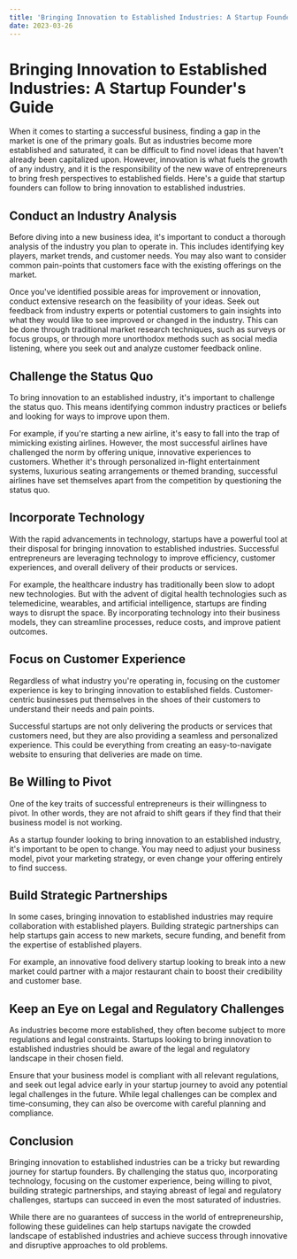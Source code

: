 ```yaml
---
title: 'Bringing Innovation to Established Industries: A Startup Founder's Guide'
date: 2023-03-26
---
```


# Bringing Innovation to Established Industries: A Startup Founder's Guide

When it comes to starting a successful business, finding a gap in the market is one of the primary goals. But as industries become more established and saturated, it can be difficult to find novel ideas that haven't already been capitalized upon. However, innovation is what fuels the growth of any industry, and it is the responsibility of the new wave of entrepreneurs to bring fresh perspectives to established fields. Here's a guide that startup founders can follow to bring innovation to established industries.

## Conduct an Industry Analysis

Before diving into a new business idea, it's important to conduct a thorough analysis of the industry you plan to operate in. This includes identifying key players, market trends, and customer needs. You may also want to consider common pain-points that customers face with the existing offerings on the market.

Once you've identified possible areas for improvement or innovation, conduct extensive research on the feasibility of your ideas. Seek out feedback from industry experts or potential customers to gain insights into what they would like to see improved or changed in the industry. This can be done through traditional market research techniques, such as surveys or focus groups, or through more unorthodox methods such as social media listening, where you seek out and analyze customer feedback online.

## Challenge the Status Quo

To bring innovation to an established industry, it's important to challenge the status quo. This means identifying common industry practices or beliefs and looking for ways to improve upon them.

For example, if you're starting a new airline, it's easy to fall into the trap of mimicking existing airlines. However, the most successful airlines have challenged the norm by offering unique, innovative experiences to customers. Whether it's through personalized in-flight entertainment systems, luxurious seating arrangements or themed branding, successful airlines have set themselves apart from the competition by questioning the status quo.

## Incorporate Technology

With the rapid advancements in technology, startups have a powerful tool at their disposal for bringing innovation to established industries. Successful entrepreneurs are leveraging technology to improve efficiency, customer experiences, and overall delivery of their products or services.

For example, the healthcare industry has traditionally been slow to adopt new technologies. But with the advent of digital health technologies such as telemedicine, wearables, and artificial intelligence, startups are finding ways to disrupt the space. By incorporating technology into their business models, they can streamline processes, reduce costs, and improve patient outcomes.

## Focus on Customer Experience

Regardless of what industry you're operating in, focusing on the customer experience is key to bringing innovation to established fields. Customer-centric businesses put themselves in the shoes of their customers to understand their needs and pain points.

Successful startups are not only delivering the products or services that customers need, but they are also providing a seamless and personalized experience. This could be everything from creating an easy-to-navigate website to ensuring that deliveries are made on time.

## Be Willing to Pivot

One of the key traits of successful entrepreneurs is their willingness to pivot. In other words, they are not afraid to shift gears if they find that their business model is not working.

As a startup founder looking to bring innovation to an established industry, it's important to be open to change. You may need to adjust your business model, pivot your marketing strategy, or even change your offering entirely to find success.

## Build Strategic Partnerships

In some cases, bringing innovation to established industries may require collaboration with established players. Building strategic partnerships can help startups gain access to new markets, secure funding, and benefit from the expertise of established players.

For example, an innovative food delivery startup looking to break into a new market could partner with a major restaurant chain to boost their credibility and customer base.

## Keep an Eye on Legal and Regulatory Challenges

As industries become more established, they often become subject to more regulations and legal constraints. Startups looking to bring innovation to established industries should be aware of the legal and regulatory landscape in their chosen field.

Ensure that your business model is compliant with all relevant regulations, and seek out legal advice early in your startup journey to avoid any potential legal challenges in the future. While legal challenges can be complex and time-consuming, they can also be overcome with careful planning and compliance.

## Conclusion

Bringing innovation to established industries can be a tricky but rewarding journey for startup founders. By challenging the status quo, incorporating technology, focusing on the customer experience, being willing to pivot, building strategic partnerships, and staying abreast of legal and regulatory challenges, startups can succeed in even the most saturated of industries.

While there are no guarantees of success in the world of entrepreneurship, following these guidelines can help startups navigate the crowded landscape of established industries and achieve success through innovative and disruptive approaches to old problems.
